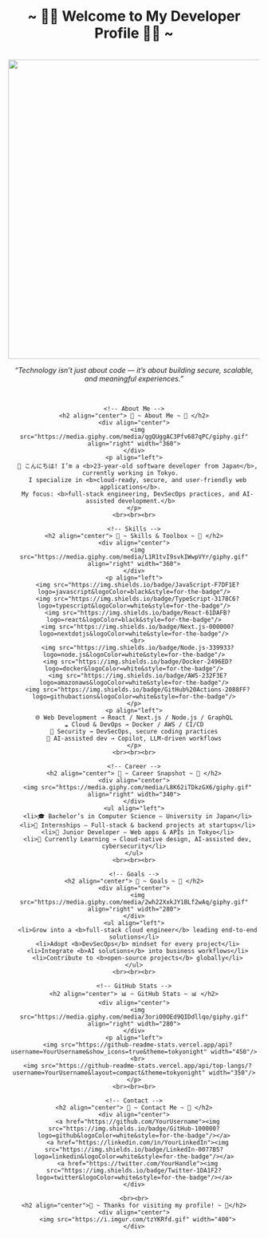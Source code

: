 <body>
  <center>
    <h1 align="center">~ 👨‍💻 Welcome to My Developer Profile 👨‍💻 ~</h1>
    <br>
    <div align="center">
      <img src="https://raw.githubusercontent.com/abhisheknaiidu/abhisheknaiidu/master/code.gif" width="600px" />
      <p><i>“Technology isn’t just about code — it’s about building secure, scalable, and meaningful experiences.”</i></p>
    </div>
    <br>

    <!-- About Me -->
    <h2 align="center"> 🦊 ~ About Me ~ 🦊 </h2>
    <div align="center">
      <img src="https://media.giphy.com/media/qgQUggAC3Pfv687qPC/giphy.gif" align="right" width="360">
    </div>
    <p align="left">
      👋 こんにちは! I’m a <b>23-year-old software developer from Japan</b>, currently working in Tokyo.  
      I specialize in <b>cloud-ready, secure, and user-friendly web applications</b>.  
      My focus: <b>full-stack engineering, DevSecOps practices, and AI-assisted development.</b>  
    </p>
    <br><br><br>

    <!-- Skills -->
    <h2 align="center"> 📇 ~ Skills & Toolbox ~ 📇 </h2>
    <div align="center">
      <img src="https://media.giphy.com/media/L1R1tvI9svkIWwpVYr/giphy.gif" align="right" width="360">
    </div>
    <p align="left">
      <img src="https://img.shields.io/badge/JavaScript-F7DF1E?logo=javascript&logoColor=black&style=for-the-badge"/>
      <img src="https://img.shields.io/badge/TypeScript-3178C6?logo=typescript&logoColor=white&style=for-the-badge"/>
      <img src="https://img.shields.io/badge/React-61DAFB?logo=react&logoColor=black&style=for-the-badge"/>
      <img src="https://img.shields.io/badge/Next.js-000000?logo=nextdotjs&logoColor=white&style=for-the-badge"/>
      <br>
      <img src="https://img.shields.io/badge/Node.js-339933?logo=node.js&logoColor=white&style=for-the-badge"/>
      <img src="https://img.shields.io/badge/Docker-2496ED?logo=docker&logoColor=white&style=for-the-badge"/>
      <img src="https://img.shields.io/badge/AWS-232F3E?logo=amazonaws&logoColor=white&style=for-the-badge"/>
      <img src="https://img.shields.io/badge/GitHub%20Actions-2088FF?logo=githubactions&logoColor=white&style=for-the-badge"/>
    </p>
    <p align="left">
      🌐 Web Development → React / Next.js / Node.js / GraphQL  
      ☁️ Cloud & DevOps → Docker / AWS / CI/CD  
      🔐 Security → DevSecOps, secure coding practices  
      🤖 AI-assisted dev → Copilot, LLM-driven workflows  
    </p>
    <br><br><br>

    <!-- Career -->
    <h2 align="center"> 🚀 ~ Career Snapshot ~ 🚀 </h2>
    <div align="center">
      <img src="https://media.giphy.com/media/L8K62iTDkzGX6/giphy.gif" align="right" width="340">
    </div>
    <ul align="left">
      <li>🎓 Bachelor’s in Computer Science – University in Japan</li>
      <li>💼 Internships – Full-stack & backend projects at startups</li>
      <li>🏢 Junior Developer – Web apps & APIs in Tokyo</li>
      <li>🌱 Currently Learning → Cloud-native design, AI-assisted dev, cybersecurity</li>
    </ul>
    <br><br><br>

    <!-- Goals -->
    <h2 align="center"> 🎯 ~ Goals ~ 🎯 </h2>
    <div align="center">
      <img src="https://media.giphy.com/media/2wh22XxkJY1BLf2wAq/giphy.gif" align="right" width="280">
    </div>
    <ul align="left">
      <li>Grow into a <b>full-stack cloud engineer</b> leading end-to-end solutions</li>
      <li>Adopt <b>DevSecOps</b> mindset for every project</li>
      <li>Integrate <b>AI solutions</b> into business workflows</li>
      <li>Contribute to <b>open-source projects</b> globally</li>
    </ul>
    <br><br><br>

    <!-- GitHub Stats -->
    <h2 align="center"> 📊 ~ GitHub Stats ~ 📊 </h2>
    <div align="center">
      <img src="https://media.giphy.com/media/3oriO0OEd9QIDdllqo/giphy.gif" align="right" width="280">
    </div>
    <p align="left">
      <img src="https://github-readme-stats.vercel.app/api?username=YourUsername&show_icons=true&theme=tokyonight" width="450"/>
      <br>
      <img src="https://github-readme-stats.vercel.app/api/top-langs/?username=YourUsername&layout=compact&theme=tokyonight" width="350"/>
    </p>
    <br><br><br>

    <!-- Contact -->
    <h2 align="center"> 📝 ~ Contact Me ~ 📝 </h2>
    <div align="center">
      <a href="https://github.com/YourUsername"><img src="https://img.shields.io/badge/GitHub-100000?logo=github&logoColor=white&style=for-the-badge"/></a>
      <a href="https://linkedin.com/in/YourLinkedIn"><img src="https://img.shields.io/badge/LinkedIn-0077B5?logo=linkedin&logoColor=white&style=for-the-badge"/></a>
      <a href="https://twitter.com/YourHandle"><img src="https://img.shields.io/badge/Twitter-1DA1F2?logo=twitter&logoColor=white&style=for-the-badge"/></a>
    </div>

    <br><br>
    <h2 align="center">💖 ~ Thanks for visiting my profile! ~ 💖</h2>
    <div align="center">
      <img src="https://i.imgur.com/tzYKRfd.gif" width="400">
    </div>
  </center>
</body>
